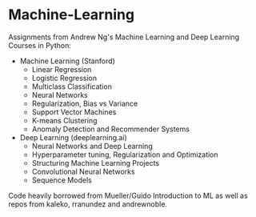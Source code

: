 # Machine-Learning

Assignments from Andrew Ng's Machine Learning and Deep Learning Courses in Python:

   - Machine Learning (Stanford)
        - Linear Regression
        - Logistic Regression
        - Multiclass Classification
        - Neural Networks
        - Regularization, Bias vs Variance
        - Support Vector Machines
        - K-means Clustering
        - Anomaly Detection and Recommender Systems
   - Deep Learning (deeplearning.ai)
        - Neural Networks and Deep Learning
        - Hyperparameter tuning, Regularization and Optimization
        - Structuring Machine Learning Projects
        - Convolutional Neural Networks
        - Sequence Models

Code heavily borrowed from Mueller/Guido Introduction to ML as well as repos from kaleko, rranundez and andrewnoble.



